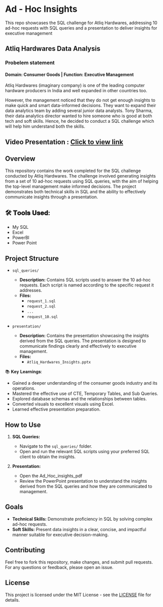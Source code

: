 # Ad - Hoc Insights
This repo showcases the SQL challenge for Atliq Hardwares, addressing 10 ad-hoc requests with SQL queries and a presentation to deliver insights for executive management

## Atliq Hardwares Data Analysis
### Probelem statement 

#### Domain:  Consumer Goods | Function: Executive Management

Atliq Hardwares (imaginary company) is one of the leading computer hardware producers in India and well expanded in other countries too.

However, the management noticed that they do not get enough insights to make quick and smart data-informed decisions. They want to expand their data analytics team by adding several junior data analysts. Tony Sharma, their data analytics director wanted to hire someone who is good at both tech and soft skills. Hence, he decided to conduct a SQL challenge which will help him understand both the skills.

## Video Presentation : [Click to view link](https://www.linkedin.com/posts/pampana-gopikrishna12_dataanalytics-sql-powerbi-activity-7228958636088160256-5iWR?utm_source=share&utm_medium=member_desktop)
## Overview

This repository contains the work completed for the SQL challenge conducted by Atliq Hardwares. The challenge involved generating insights from a set of 10 ad-hoc requests using SQL queries, with the aim of helping the top-level management make informed decisions. The project demonstrates both technical skills in SQL and the ability to effectively communicate insights through a presentation.

## 🛠️ 𝐓𝐨𝐨𝐥𝐬 𝐔𝐬𝐞𝐝:

- My SQL
- Excel
- PowerBI
- Power Point

## Project Structure

- `sql_queries/`
  - **Description:** Contains SQL scripts used to answer the 10 ad-hoc requests. Each script is named according to the specific request it addresses.
  - **Files:**
    - `request_1.sql`
    - `request_2.sql`
    - `...`
    - `request_10.sql`

- `presentation/`
  - **Description:** Contains the presentation showcasing the insights derived from the SQL queries. The presentation is designed to communicate findings clearly and effectively to executive management.
  - **Files:**
    - `Atliq_Hardwares_Insights.pptx`

 📚 𝐊𝐞𝐲 𝐋𝐞𝐚𝐫𝐧𝐢𝐧𝐠𝐬:

- Gained a deeper understanding of the consumer goods industry and its operations.
- Mastered the effective use of CTE, Temporary Tables, and Sub Queries.
- Explored database schemas and the relationships between tables.
- Converted visuals to excellent visuals using Excel.
- Learned effective presentation preparation.

## How to Use

1. **SQL Queries:**
   - Navigate to the `sql_queries/` folder.
   - Open and run the relevant SQL scripts using your preferred SQL client to obtain the insights.

2. **Presentation:**
   - Open the Ad_Hoc_insights_pdf
   - Review the PowerPoint presentation to understand the insights derived from the SQL queries and how they are communicated to management.

## Goals

- **Technical Skills:** Demonstrate proficiency in SQL by solving complex ad-hoc requests.
- **Soft Skills:** Present data insights in a clear, concise, and impactful manner suitable for executive decision-making.

## Contributing

Feel free to fork this repository, make changes, and submit pull requests. For any questions or feedback, please open an issue.

## License

This project is licensed under the MIT License - see the [LICENSE](LICENSE) file for details.
